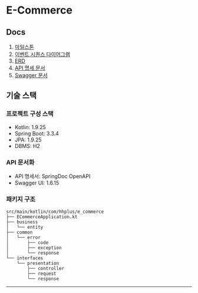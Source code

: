 # E-Commerce

## Docs

1. [마일스톤](./docs/Milestone.md)
2. [이벤트 시퀀스 다이어그램](./docs/EventSequence.md)
3. [ERD](./docs/ERD.md)
4. [API 명세 문서](./docs/Api_Docs.md)
5. [Swagger 문서](./docs/Swagger.md)

## 기술 스택

### 프로젝트 구성 스택
- Kotlin: 1.9.25
- Spring Boot: 3.3.4
- JPA: 1.9.25
- DBMS: H2


### API 문서화
- API 명세서: SpringDoc OpenAPI
- Swagger UI: 1.6.15


### 패키지 구조

```code
src/main/kotlin/com/hhplus/e_commerce
├── ECommerceApplication.kt
├── business
│   └── entity
├── common
│   └── error
│       ├── code
│       ├── exception
│       └── response
└── interfaces
    └── presentation
        ├── controller
        ├── request
        └── response
```

---
